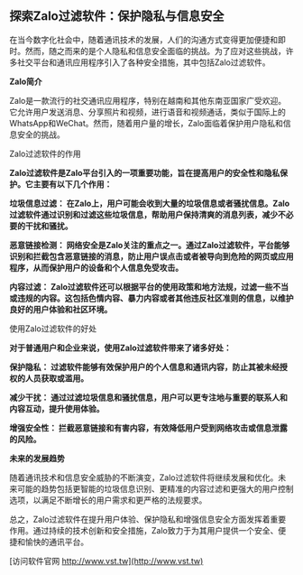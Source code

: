 ## **探索Zalo过滤软件：保护隐私与信息安全**

在当今数字化社会中，随着通讯技术的发展，人们的沟通方式变得更加便捷和即时。然而，随之而来的是个人隐私和信息安全面临的挑战。为了应对这些挑战，许多社交平台和通讯应用程序引入了各种安全措施，其中包括Zalo过滤软件。

**Zalo简介**

Zalo是一款流行的社交通讯应用程序，特别在越南和其他东南亚国家广受欢迎。它允许用户发送消息、分享照片和视频，进行语音和视频通话，类似于国际上的WhatsApp和WeChat。然而，随着用户量的增长，Zalo面临着保护用户隐私和信息安全的挑战。

Zalo过滤软件的作用

**Zalo过滤软件是Zalo平台引入的一项重要功能，旨在提高用户的安全性和隐私保护。它主要有以下几个作用：**

**垃圾信息过滤： 在Zalo上，用户可能会收到大量的垃圾信息或者骚扰信息。Zalo过滤软件通过识别和过滤这些垃圾信息，帮助用户保持清爽的消息列表，减少不必要的干扰和骚扰。**

**恶意链接检测： 网络安全是Zalo关注的重点之一。通过Zalo过滤软件，平台能够识别和拦截包含恶意链接的消息，防止用户误点击或者被导向到危险的网页或应用程序，从而保护用户的设备和个人信息免受攻击。**

**内容过滤： Zalo过滤软件还可以根据平台的使用政策和地方法规，过滤一些不当或违规的内容。这包括色情内容、暴力内容或者其他违反社区准则的信息，以维护良好的用户体验和社区环境。**

使用Zalo过滤软件的好处

**对于普通用户和企业来说，使用Zalo过滤软件带来了诸多好处：**

**保护隐私： 过滤软件能够有效保护用户的个人信息和通讯内容，防止其被未经授权的人员获取或滥用。**

**减少干扰： 通过过滤垃圾信息和骚扰信息，用户可以更专注地与重要的联系人和内容互动，提升使用体验。**

**增强安全性： 拦截恶意链接和有害内容，有效降低用户受到网络攻击或信息泄露的风险。**

**未来的发展趋势**

随着通讯技术和信息安全威胁的不断演变，Zalo过滤软件将继续发展和优化。未来可能的趋势包括更智能的垃圾信息识别、更精准的内容过滤和更强大的用户控制选项，以满足不断增长的用户需求和更严格的法规要求。

总之，Zalo过滤软件在提升用户体验、保护隐私和增强信息安全方面发挥着重要作用。通过持续的技术创新和安全措施，Zalo致力于为其用户提供一个安全、便捷和愉快的通讯平台。


[访问软件官网 http://www.vst.tw](http://www.vst.tw)
